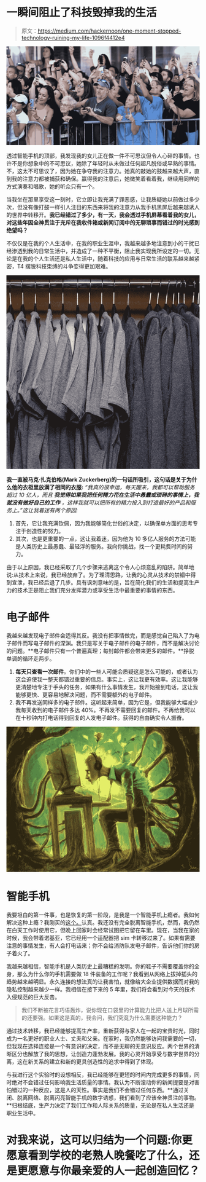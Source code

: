 # 一瞬间阻止了科技毁掉我的生活

> 原文：<https://medium.com/hackernoon/one-moment-stopped-technology-ruining-my-life-1096f4412e4>

![](img/9f098d6d71c3c7f2df87018b4c3d9620.png)

透过智能手机的顶部，我发现我的女儿正在做一件不可思议但令人心碎的事情。也许不是你想象中的不可思议，她除了年轻时从未做过任何超凡脱俗或早熟的事情。不，这太不可思议了，因为她在争夺我的注意力。她真的敲她的鼓越来越大声，直到我的注意力都被捕获和确保。赢得我的注意后，她微笑着看着我，继续用同样的方式演奏和唱歌，她的听众只有一个。

当我坐在那里享受这一刻时，它立即让我充满了罪恶感，让我质疑她以前做过多少次，但没有像打鼓一样引人注目的东西来将我的注意力从我手机黑屏后越来越诱人的世界中转移开。**我已经错过了多少，有一天，我会透过手机屏幕看着我的女儿，对这些年因全神贯注于充斥在我收件箱或新闻订阅中的无聊琐事而错过的时光感到绝望吗？**

不仅仅是在我的个人生活中，在我的职业生涯中，我越来越多地注意到小的干扰已经渗透到我的日常生活中，并造成了一种不平衡，阻止我实现我所设定的一切。无论是在我的个人生活还是私人生活中，随着科技的应用与日常生活的联系越来越紧密，T4 摆脱科技束缚的斗争变得更加艰难。

![](img/0571c236788aacd244b2cf7d6df8fb25.png)

**我一直被马克·扎克伯格(Mark Zuckerberg)的一句话所吸引，这句话是关于为什么他的衣柜里放满了相同的衣服:** *“我真的很幸运，每天醒来，我都可以帮助服务超过 10 亿人，而且* ***我觉得如果我把任何精力花在生活中愚蠢或琐碎的事情上，我就没有做好自己的工作*** *，这样我就可以把所有的精力投入到打造最好的产品和服务上。”这让我着迷有两个原因:*

1.  首先，它让我充满钦佩，因为我能够简化世俗的决定，以确保单方面的思考专注于创造性的努力。
2.  其次，也是更重要的一点，这让我着迷，因为他为 10 多亿人服务的方法可能是人类历史上最愚蠢、最轻浮的服务。我向你挑战，找一个更耗费时间的努力。

由于以上原因，我已经采取了几个步骤来逃离这个令人心烦意乱的陷阱。简单地说:从技术上来说，我已经放弃了。为了理清思路，让我的心灵从技术的禁锢中得到宣泄，我已经后退了几步。具有讽刺意味的是，旨在简化我们的生活和提高生产力的技术正是阻止我们充分发挥潜力或享受生活中最重要的事情的东西。

# 电子邮件

我越来越发现电子邮件会适得其反。我没有把事情做完，而是感觉自己陷入了为电子邮件而写电子邮件的深渊。我只是写关于电子邮件的电子邮件，而不是解决讨论的问题。**电子邮件只有一个普遍真理；每封邮件都会带来更多的邮件。**挣脱单调的循环走两步。

1.  **每天只查看一次邮件**。你们中的一些人可能会质疑这是怎么可能的，或者认为这会迫使我一整天都错过重要的信息。事实上，这让我更有效率。这让我能够更清楚地专注于手头的任务，如果有什么事情发生，我开始接到电话，这让我能够更快、更容易地解决问题，而不需要额外的电子邮件。
2.  我不再发送同样多的电子邮件。这听起来简单，因为它是，但我能够大幅减少我每天收到的电子邮件多达 40%。不再发不需要回复的邮件。不再给我可以在十秒钟内打电话得到回复的人发电子邮件。获得的自由确实令人振奋。

![](img/393cbca22ffef33a3b10636ce924aeab.png)

# 智能手机

我要坦白的第一件事，也是恢复的第一阶段，是我是一个智能手机上瘾者。我如何解决这种上瘾？我刚买的[这个。](http://www.ebay.co.uk/itm/New-Condition-Nokia-6500-Classic-3G-Black-Unlocked-Camera-Bluetooth-Mobile-Phone-/271688263746?hash=item3f41e1e842:g:rq4AAOSw7aBVC2JG)认真。我还没有完全脱离智能手机，然而，我仍然在白天工作时使用它，但晚上回家时会经常试图把它留在车里。现在，当我在家的时候，我会带着诺基亚，它已经用一个适配器把 sim 卡转移过来了。如果有需要注意的事情发生，有人会打电话来；你不会给消防队发电子邮件，告诉他们你的房子着火了。

我越来越相信，智能手机是人类历史上最糟糕的发明。你的鞋子不需要覆盖你的全身，那么为什么你的手机需要做 18 件装备的工作呢？我看到从网络上拔掉插头的趋势越来越明显。永久连接的想法真的让我害怕，就像给大企业提供数据而对我的隐私控制越来越少一样。我相信在接下来的 5 年里，我们将会看到对今天的技术入侵规范的巨大反击。

> 我们不断被花言巧语轰炸，说你现在口袋里的计算能力比把人送上月球所需的还要强。如果这是真的，我会问，我们究竟为什么需要这种能力？

通过技术转移，我已经能够提高生产率，重新获得与家人在一起的宝贵时光，同时成为一名更好的职业人士、丈夫和父亲。在家时，我仍然能够访问我需要的一切，但我现在选择连接是一个有意识的决定，而不是无聊的无意识反应。两个世界的清晰区分也解放了我的思想，让创造力蓬勃发展。我的心灵开始享受与数字世界的分离，这在新关系的建立和新的更具创造性的追求中得到了体现。

与我进行这个实验时的设想相反，我已经能够在更短的时间内完成更多的事情，同时绝对不会错过任何影响我生活质量的事情。我认为不断滚动你的新闻提要是对害怕错过的一种反应，这是人的天性。事实是我们不会错过任何东西。**通过关闭、脱离网络、脱离闪亮智能手机的数字诱惑，我们看到了应该全神贯注的事物。**归根结底，生产力决定了我们工作和人际关系的质量，无论是在私人生活还是职业生活中。

# 对我来说，这可以归结为一个问题:你更愿意看到学校的老熟人晚餐吃了什么，还是更愿意与你最亲爱的人一起创造回忆？